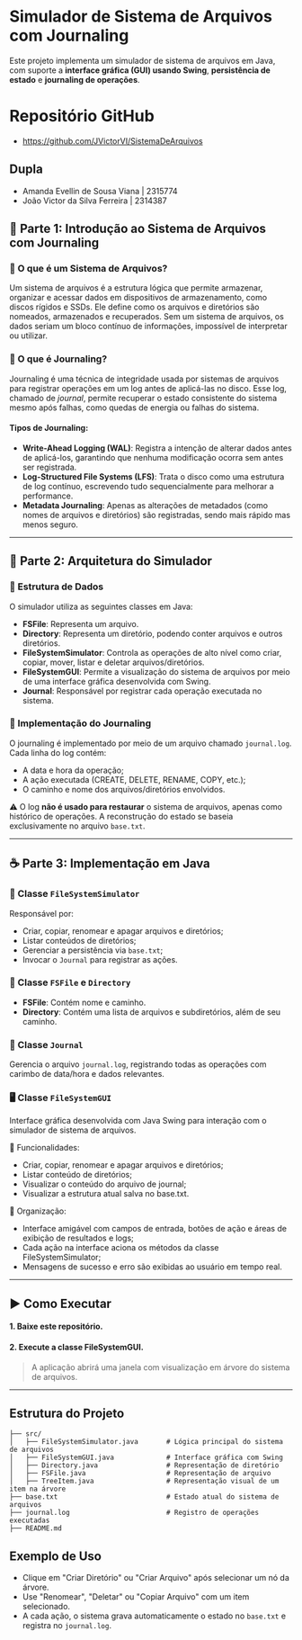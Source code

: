 # Simulador de Sistema de Arquivos com Journaling

Este projeto implementa um simulador de sistema de arquivos em Java, com suporte a **interface gráfica (GUI) usando Swing**, **persistência de estado** e **journaling de operações**.

# Repositório GitHub

- https://github.com/JVictorVI/SistemaDeArquivos

## Dupla

- Amanda Evellin de Sousa Viana | 2315774
- João Victor da Silva Ferreira | 2314387

## 📌 Parte 1: Introdução ao Sistema de Arquivos com Journaling

### 🔹 O que é um Sistema de Arquivos?

Um sistema de arquivos é a estrutura lógica que permite armazenar, organizar e acessar dados em dispositivos de armazenamento, como discos rígidos e SSDs. Ele define como os arquivos e diretórios são nomeados, armazenados e recuperados. Sem um sistema de arquivos, os dados seriam um bloco contínuo de informações, impossível de interpretar ou utilizar.

### 🔹 O que é Journaling?

Journaling é uma técnica de integridade usada por sistemas de arquivos para registrar operações em um log antes de aplicá-las no disco. Esse log, chamado de _journal_, permite recuperar o estado consistente do sistema mesmo após falhas, como quedas de energia ou falhas do sistema.

#### Tipos de Journaling:

- **Write-Ahead Logging (WAL)**: Registra a intenção de alterar dados antes de aplicá-los, garantindo que nenhuma modificação ocorra sem antes ser registrada.
- **Log-Structured File Systems (LFS)**: Trata o disco como uma estrutura de log contínuo, escrevendo tudo sequencialmente para melhorar a performance.
- **Metadata Journaling**: Apenas as alterações de metadados (como nomes de arquivos e diretórios) são registradas, sendo mais rápido mas menos seguro.

---

## 🧱 Parte 2: Arquitetura do Simulador

### 🔹 Estrutura de Dados

O simulador utiliza as seguintes classes em Java:

- **FSFile**: Representa um arquivo.
- **Directory**: Representa um diretório, podendo conter arquivos e outros diretórios.
- **FileSystemSimulator**: Controla as operações de alto nível como criar, copiar, mover, listar e deletar arquivos/diretórios.
- **FileSystemGUI**: Permite a visualização do sistema de arquivos por meio de uma interface gráfica desenvolvida com Swing.
- **Journal**: Responsável por registrar cada operação executada no sistema.

### 🔹 Implementação do Journaling

O journaling é implementado por meio de um arquivo chamado `journal.log`. Cada linha do log contém:

- A data e hora da operação;
- A ação executada (CREATE, DELETE, RENAME, COPY, etc.);
- O caminho e nome dos arquivos/diretórios envolvidos.

⚠️ O log **não é usado para restaurar** o sistema de arquivos, apenas como histórico de operações. A reconstrução do estado se baseia exclusivamente no arquivo `base.txt`.

---

## ☕ Parte 3: Implementação em Java

### 📂 Classe `FileSystemSimulator`

Responsável por:

- Criar, copiar, renomear e apagar arquivos e diretórios;
- Listar conteúdos de diretórios;
- Gerenciar a persistência via `base.txt`;
- Invocar o `Journal` para registrar as ações.

### 📄 Classe `FSFile` e `Directory`

- **FSFile**: Contém nome e caminho.
- **Directory**: Contém uma lista de arquivos e subdiretórios, além de seu caminho.

### 📝 Classe `Journal`

Gerencia o arquivo `journal.log`, registrando todas as operações com carimbo de data/hora e dados relevantes.

### 🖥️ Classe `FileSystemGUI`

Interface gráfica desenvolvida com Java Swing para interação com o simulador de sistema de arquivos.

🔹 Funcionalidades:

- Criar, copiar, renomear e apagar arquivos e diretórios;
- Listar conteúdo de diretórios;
- Visualizar o conteúdo do arquivo de journal;
- Visualizar a estrutura atual salva no base.txt.

🔹 Organização:

- Interface amigável com campos de entrada, botões de ação e áreas de exibição de resultados e logs;
- Cada ação na interface aciona os métodos da classe FileSystemSimulator;
- Mensagens de sucesso e erro são exibidas ao usuário em tempo real.

---

## ▶️ Como Executar

#### 1. Baixe este repositório.

#### 2. Execute a classe FileSystemGUI.

> A aplicação abrirá uma janela com visualização em árvore do sistema de arquivos.

---

## Estrutura do Projeto

```
├── src/
│   ├── FileSystemSimulator.java       # Lógica principal do sistema de arquivos
│   ├── FileSystemGUI.java             # Interface gráfica com Swing
│   ├── Directory.java                 # Representação de diretório
│   ├── FSFile.java                    # Representação de arquivo
│   ├── TreeItem.java                  # Representação visual de um item na árvore
├── base.txt                           # Estado atual do sistema de arquivos
├── journal.log                        # Registro de operações executadas
├── README.md
```

## Exemplo de Uso

- Clique em "Criar Diretório" ou "Criar Arquivo" após selecionar um nó da árvore.
- Use "Renomear", "Deletar" ou "Copiar Arquivo" com um item selecionado.
- A cada ação, o sistema grava automaticamente o estado no `base.txt` e registra no `journal.log`.
